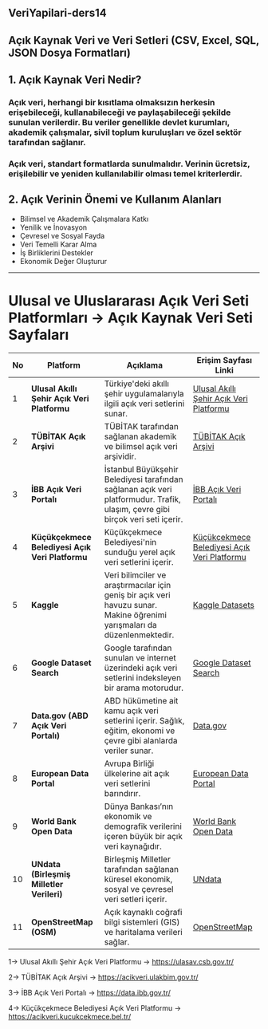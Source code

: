 ## VeriYapilari-ders14

## Açık Kaynak Veri ve Veri Setleri (CSV, Excel, SQL, JSON Dosya Formatları)

## 1. Açık Kaynak Veri Nedir?

### Açık veri, herhangi bir kısıtlama olmaksızın herkesin erişebileceği, kullanabileceği ve paylaşabileceği şekilde sunulan verilerdir. Bu veriler genellikle devlet kurumları, akademik çalışmalar, sivil toplum kuruluşları ve özel sektör tarafından sağlanır.

### Açık veri, standart formatlarda sunulmalıdır. Verinin ücretsiz, erişilebilir ve yeniden kullanılabilir olması temel kriterlerdir.

## 2. Açık Verinin Önemi ve Kullanım Alanları

* Bilimsel ve Akademik Çalışmalara Katkı    
* Yenilik ve İnovasyon   
* Çevresel ve Sosyal Fayda    
* Veri Temelli Karar Alma    
* İş Birliklerini Destekler     
* Ekonomik Değer Oluşturur    

----

# Ulusal ve Uluslararası Açık Veri Seti Platformları -> Açık Kaynak Veri Seti Sayfaları

| **No** | **Platform** | **Açıklama** | **Erişim Sayfası Linki** |
|---|-------------|-------------|---------|
| 1 | **Ulusal Akıllı Şehir Açık Veri Platformu** | Türkiye'deki akıllı şehir uygulamalarıyla ilgili açık veri setlerini sunar. | [Ulusal Akıllı Şehir Açık Veri Platformu](https://ulasav.csb.gov.tr/) |
| 2 | **TÜBİTAK Açık Arşivi** | TÜBİTAK tarafından sağlanan akademik ve bilimsel açık veri arşividir. | [TÜBİTAK Açık Arşivi](https://acikveri.ulakbim.gov.tr/) |
| 3 | **İBB Açık Veri Portalı** | İstanbul Büyükşehir Belediyesi tarafından sağlanan açık veri platformudur. Trafik, ulaşım, çevre gibi birçok veri seti içerir. | [İBB Açık Veri Portalı](https://data.ibb.gov.tr/) |
| 4 | **Küçükçekmece Belediyesi Açık Veri Platformu** | Küçükçekmece Belediyesi'nin sunduğu yerel açık veri setlerini içerir. | [Küçükçekmece Belediyesi Açık Veri Platformu](https://acikveri.kucukcekmece.bel.tr/) |
| 5 | **Kaggle** | Veri bilimciler ve araştırmacılar için geniş bir açık veri havuzu sunar. Makine öğrenimi yarışmaları da düzenlenmektedir. | [Kaggle Datasets](https://www.kaggle.com/datasets) |
| 6 | **Google Dataset Search** | Google tarafından sunulan ve internet üzerindeki açık veri setlerini indeksleyen bir arama motorudur. | [Google Dataset Search](https://datasetsearch.research.google.com/) |
| 7 | **Data.gov (ABD Açık Veri Portalı)** | ABD hükümetine ait kamu açık veri setlerini içerir. Sağlık, eğitim, ekonomi ve çevre gibi alanlarda veriler sunar. | [Data.gov](https://www.data.gov/) |
| 8 | **European Data Portal** | Avrupa Birliği ülkelerine ait açık veri setlerini barındırır. | [European Data Portal](https://data.europa.eu/en) |
| 9 | **World Bank Open Data** | Dünya Bankası’nın ekonomik ve demografik verilerini içeren büyük bir açık veri kaynağıdır. | [World Bank Open Data](https://data.worldbank.org/) |
| 10 | **UNdata (Birleşmiş Milletler Verileri)** | Birleşmiş Milletler tarafından sağlanan küresel ekonomik, sosyal ve çevresel veri setleri içerir. | [UNdata](http://data.un.org/) |
| 11 | **OpenStreetMap (OSM)** | Açık kaynaklı coğrafi bilgi sistemleri (GIS) ve haritalama verileri sağlar. | [OpenStreetMap](https://www.openstreetmap.org/) |






1-> Ulusal Akıllı Şehir Açık Veri Platformu -> https://ulasav.csb.gov.tr/

2-> TÜBİTAK Açık Arşivi -> https://acikveri.ulakbim.gov.tr/

3-> İBB Açık Veri Portalı -> https://data.ibb.gov.tr/

4-> Küçükçekmece Belediyesi Açık Veri Platformu -> https://acikveri.kucukcekmece.bel.tr/

